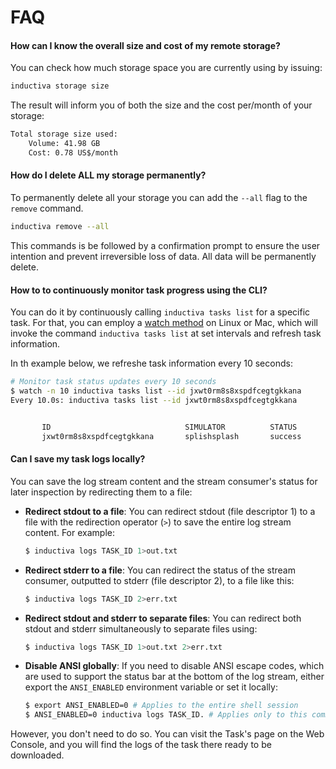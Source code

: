 # FAQ

#### How can I know the overall size and cost of my remote storage?
You can check how much storage space you are currently using by issuing:

```sh
inductiva storage size
```
The result will inform you of both the size and the cost per/month of your storage:
```sh
Total storage size used:
	Volume: 41.98 GB
	Cost: 0.78 US$/month
```


#### How do I delete **ALL** my storage permanently?
To permanently delete all your storage you can add the `--all` flag to the `remove` command.
```sh
inductiva remove --all
```
This commands is be followed by a confirmation prompt to ensure the user intention
and prevent irreversible loss of data. All data will be permanently delete.


#### How to to continuously monitor task progress using the CLI?
You can do it by continuously calling `inductiva tasks list` for a specific task. For that, you can employ a 
[watch method](https://www.geeksforgeeks.org/watch-command-in-linux-with-examples/) on Linux or Mac, 
which will invoke the command `inductiva tasks list`  at set intervals and refresh task information.

In th example below, we refreshe task information every 10 seconds:

```sh
# Monitor task status updates every 10 seconds
$ watch -n 10 inductiva tasks list --id jxwt0rm8s8xspdfcegtgkkana
Every 10.0s: inductiva tasks list --id jxwt0rm8s8xspdfcegtgkkana                                                                                 


       ID                              SIMULATOR          STATUS         SUBMITTED              STARTED                COMPUTATION TIME         RESOURCE TYPE
       jxwt0rm8s8xspdfcegtgkkana       splishsplash       success        08 Feb, 13:25:49       08 Feb, 13:26:04       0:00:35                  c2-standard-4
```


#### Can I save my task logs locally?
You can save the log stream content and the stream consumer's status for later 
inspection by redirecting them to a file:

- **Redirect stdout to a file**: You can redirect stdout (file descriptor 1) to 
a file with the redirection operator (`>`) to save the entire log stream content. 
For example:

    ```bash
    $ inductiva logs TASK_ID 1>out.txt
    ```
- **Redirect stderr to a file**: You can redirect the status of the stream consumer, 
outputted to stderr (file descriptor 2), to a file like this:

    ```bash
    $ inductiva logs TASK_ID 2>err.txt
    ```
- **Redirect stdout and stderr to separate files**: You can redirect both stdout 
and stderr simultaneously to separate files using:

    ```bash
    $ inductiva logs TASK_ID 1>out.txt 2>err.txt
    ```
- **Disable ANSI globally**: If you need to disable ANSI escape codes, which are 
used to support the status bar at the bottom of the log stream, either export the 
`ANSI_ENABLED` environment variable or set it locally:

    ```bash
    $ export ANSI_ENABLED=0 # Applies to the entire shell session
    $ ANSI_ENABLED=0 inductiva logs TASK_ID. # Applies only to this command
    ```

However, you don't need to do so. You can visit the Task's page on the Web Console,
and you will find the logs of the task there ready to be downloaded.
